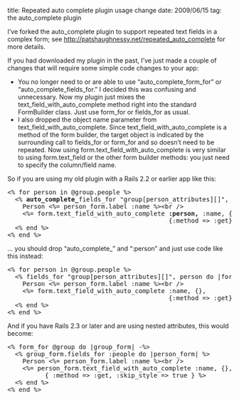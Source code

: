 title: Repeated auto complete plugin usage change
date: 2009/06/15
tag: the auto_complete plugin

<p>I&rsquo;ve forked the auto_complete plugin to support repeated text fields in a complex form; see <a href="http://patshaughnessy.net/repeated_auto_complete">http://patshaughnessy.net/repeated_auto_complete</a> for more details.</p>
<p>If you had downloaded my plugin in the past, I&rsquo;ve just made a couple of changes that will require some simple code changes to your app:
  <ul>
    <li>You no longer need to or are able to use &ldquo;auto_complete_form_for&rdquo; or &ldquo;auto_complete_fields_for.&rdquo; I decided this was confusing and unnecessary. Now my plugin just mixes the text_field_with_auto_complete method right  into the standard FormBuilder class. Just use form_for or fields_for as usual.</li>
    <li>I also dropped the object name parameter from text_field_with_auto_complete. Since text_field_with_auto_complete is a method of the form builder, the target object is indicated by the surrounding call to fields_for or form_for and so doesn&rsquo;t need to be repeated. Now using form.text_field_with_auto_complete is very similar to using form.text_field or the other form builder methods: you just need to specify the column/field name.</li>
  </ul>
</p>
<p>So if you are using my old plugin with a Rails 2.2 or earlier app like this:</p>
<pre>&lt;% for person in @group.people %&gt;
  &lt;% <b>auto_complete_</b>fields_for &quot;group[person_attributes][]&quot;, person do |form| %&gt;
    Person &lt;%= person_form.label :name %&gt;&lt;br /&gt;
    &lt;%= form.text_field_with_auto_complete <b>:person,</b> :name, {},
                                           {:method =&gt; :get}  %&gt;
  &lt;% end %&gt;
&lt;% end %&gt;</pre>
<p>&hellip; you should drop &ldquo;auto_complete_&rdquo; and &ldquo;:person&rdquo; and just use code like this instead:</p>
<pre>&lt;% for person in @group.people %&gt;
  &lt;% fields_for &quot;group[person_attributes][]&quot;, person do |form| %&gt;
    Person &lt;%= person_form.label :name %&gt;&lt;br /&gt;
    &lt;%= form.text_field_with_auto_complete :name, {},
                                           {:method =&gt; :get}  %&gt;
  &lt;% end %&gt;
&lt;% end %&gt;</pre>
<p>And if you have Rails 2.3 or later and are using nested attributes, this would become:</p>
<pre>&lt;% form_for @group do |group_form| -%&gt;
  &lt;% group_form.fields_for :people do |person_form| %&gt;
    Person &lt;%= person_form.label :name %&gt;&lt;br /&gt;
    &lt;%= person_form.text_field_with_auto_complete :name, {},
          { :method => :get, :skip_style => true } %>
  &lt;% end %&gt;
&lt;% end %&gt;</pre>
